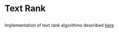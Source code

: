 # Text Rank
##

Implementation of text rank algorithms described [here](http://www.aclweb.org/anthology/W04-3252)

